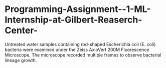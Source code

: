 # Programming-Assignment--1-ML-Internship-at-Gilbert-Reaserch-Center-
Untreated water samples containing rod-shaped Escherichia coli (E. coli) bacteria were examined under the Zeiss AxioVert 200M Fluorescence Microscope.  The microscope recorded multiple frames to observe bacterial lineage growth. 
